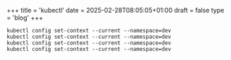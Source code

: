 +++
title = 'kubectl'
date = 2025-02-28T08:05:05+01:00
draft = false
type = 'blog'
+++

```yaml{linenos=inline}
kubectl config set-context --current --namespace=dev
kubectl config set-context --current --namespace=dev
kubectl config set-context --current --namespace=dev
kubectl config set-context --current --namespace=dev
```